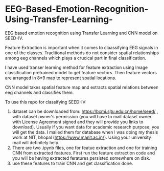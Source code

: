 # EEG-Based-Emotion-Recognition-Using-Transfer-Learning-
EEG based emotion recognition using Transfer Learning and CNN model on SEED-IV.

Feature Extraction is important when it comes to claassifying EEG signals in one of the classes. Traditional methods do not consider spatial relationships among eeg channels which plays a crucical part in final classification.

I have used transer learning method for feature extraction using Image classification pretrained model to get feature vectors. Then feature vectors are arranged in 8*9 map to represent spatial locations. 

CNN model takes spatial feature map and extracts spatial relations between eeg channels and classifies them.

To use this repo for classifying SEED-IV:
1. dataset can be downloaded from: https://bcmi.sjtu.edu.cn/home/seed/ , with dataset owner's permission (you will have to mail dataset owner with License Agreement signed and they will provide you links to download). Usually if you want data for academic research purpose, you will get the data. I mailed them for database when I was doing my thesis work at NIT, bhopal (https://www.manit.ac.in/). Using your university mail will definitely help.
2. There are two .ipynb files, one for featue extraction and one for training CNN from extracted features. First run the feature extraction code and you will be having extracted feratures persisted somewhere on disk.
4. use these features to train CNN and get classification done.
